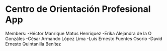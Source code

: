 # Centro de Orientación Profesional App

Members:
-Héctor Manrique Matus Henriquez
-Erika Alejandra de la O Gonzáles
-César Armando López Lima
-Luis Ernesto Fuentes Osorio
-David Ernesto Quintanilla Benítez
